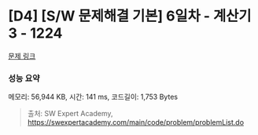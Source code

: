 # [D4] [S/W 문제해결 기본] 6일차 - 계산기3 - 1224 

[문제 링크](https://swexpertacademy.com/main/code/problem/problemDetail.do?contestProbId=AV14tDX6AFgCFAYD) 

### 성능 요약

메모리: 56,944 KB, 시간: 141 ms, 코드길이: 1,753 Bytes



> 출처: SW Expert Academy, https://swexpertacademy.com/main/code/problem/problemList.do